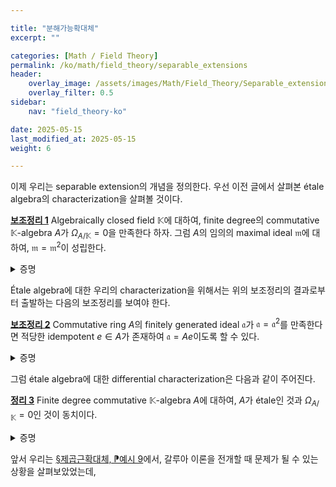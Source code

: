 ```yaml
---

title: "분해가능확대체"
excerpt: ""

categories: [Math / Field Theory]
permalink: /ko/math/field_theory/separable_extensions
header:
    overlay_image: /assets/images/Math/Field_Theory/Separable_extensions.png
    overlay_filter: 0.5
sidebar: 
    nav: "field_theory-ko"

date: 2025-05-15
last_modified_at: 2025-05-15
weight: 6

---
```


이제 우리는 separable extension의 개념을 정의한다. 우선 이전 글에서 살펴본 étale algebra의 characterization을 살펴볼 것이다. 

<div class="proposition" markdown="1">

<ins id="lem1">**보조정리 1**</ins> Algebraically closed field $\mathbb{K}$에 대하여, finite degree의 commutative $\mathbb{K}$-algebra $A$가 $\Omega_{A/\mathbb{K}}=0$을 만족한다 하자. 그럼 $A$의 임의의 maximal ideal $\mathfrak{m}$에 대하여, $\mathfrak{m}=\mathfrak{m}^2$이 성립한다. 

</div>
<details class="proof" markdown="1">
<summary>증명</summary>

Field $A/\mathfrak{m}$는 algebraically closed field $\mathbb{K}$의 finite degree extension이므로, 이는 반드시 algebraic extension이고 따라서 $[A/\mathfrak{m}:\mathbb{K}]=1$이다. 따라서 각각의 $a\in A$에 대하여 우리는 $a-\lambda\in \mathfrak{m}$이도록 하는 $\lambda\in \mathbb{K}$를 찾을 수 있다. 그럼 다음의 식

$$A \rightarrow \mathfrak{m}/\mathfrak{m}^2;\qquad a\mapsto a-\lambda)$$

으로 정의된 함수 $D:A \rightarrow \mathfrak{m}/\mathfrak{m}^2$이 $\mathbb{K}$-derivation이 되는 것이 자명하다. 이제 [\[다중선형대수학\] §미분가군, ⁋명제 8](/ko/math/multilinear_algebra/differential_modules#prop8)의 universal property로부터 $D$는 반드시 $\Omega_{A/\mathbb{K}}$를 factor through 해야 하고, 가정에 의해 이것이 $0$이므로 $D=0$이어야 한다. 

</details>

Étale algebra에 대한 우리의 characterization을 위해서는 위의 보조정리의 결과로부터 출발하는 다음의 보조정리를 보여야 한다. 

<div class="proposition" markdown="1">

<ins id="lem2">**보조정리 2**</ins> Commutative ring $A$의 finitely generated ideal $\mathfrak{a}$가 $\mathfrak{a}=\mathfrak{a}^2$를 만족한다면 적당한 idempotent $e\in A$가 존재하여 $\mathfrak{a}=Ae$이도록 할 수 있다. 

</div>
<details class="proof" markdown="1">
<summary>증명</summary>

우선 $\mathfrak{a}$의 generator를 $a_1,\ldots,a_n$이라고 하자. 그럼 $
\mathfrak{a}=\mathfrak{a}^2$이므로 각각의 $i$에 대하여 다음의 식

$$a_i=\sum_{j=1}^r x_{ij}a_j$$

이 성립하도록 하는 $x_{ij}$들이 존재한다. 이렇게 만들어진 $r\times r$ 행렬에 대하여, $I_r-(x_{ij})$를 $M$이라 하자. 그럼 $M$의 adjoint matrix를 통해 다음의 식

$$NM=(\det M) I_r$$

이 성립하도록 하는 $r\times r$ 행렬 $N$이 존재한다. 이제 양 변에서 $a_j$에 해당하는 열벡터가 어디로 가는지를 계산해보면 우리는 반드시 $(\det M)a_j=0$이 모든 $j$에 대해 성립해야 하는 것을 알고, 따라서 $(\det M)\mathfrak{a}=0$이 성립한다. 

한편, 행렬 $M$은 그 정의에 의하여 $\mathfrak{a}$로 자른 후에는 $I_r$이 되며, 따라서 그 행렬식 $\det M$ 또한 (modulo $\mathfrak{a}$로) $1$이 된다. 이제 $e=1-D$로 두면 $e$가 원하는 idempotent가 된다. 

</details>

그럼 étale algebra에 대한 differential characterization은 다음과 같이 주어진다. 

<div class="proposition" markdown="1">

<ins id="thm3">**정리 3**</ins> Finite degree commutative $\mathbb{K}$-algebra $A$에 대하여, $A$가 étale인 것과 $\Omega_{A/\mathbb{K}}=0$인 것이 동치이다. 

</div>
<details class="proof" markdown="1">
<summary>증명</summary>

우선 $\Omega_{A/\mathbb{K}}$와 étale algebra의 개념은 base change에 대해 잘 행동하므로 우리는 $\mathbb{K}$가 algebraically closure라 가정해도 된다. 더 정확히 말해, $A$가 étale인 것은 $\mathbb{K}$의 algebraic closure $\overline{\mathbb{K}}$에 대해 $\overline{\mathbb{K}}$-algebra $A_{(\overline{\mathbb{K}})}=A\otimes_\mathbb{K}\overline{\mathbb{K}}$이 diagonalizable인 것과 동치이며 ([§에탈대수, ⁋명제 8](/ko/math/field_theory/etale_algebras#prop8), 한편 [\[다중선형대수학\] §미분가군, ⁋명제 12](/ko/math/multilinear_algebra/differential_modules#prop12)의 canonical isomorphism과 $\overline{\mathbb{K}}$-algebra $A_{(\overline{\mathbb{K}})}$의 정의에 의하여 다음의 isomorphism

$$\Omega_{A_{(\overline{\mathbb{K}})}/\overline{\mathbb{K}}}\cong \Omega_{A/\mathbb{K}}\otimes_A A_{(\overline{\mathbb{K}})}=\Omega_{A/\mathbb{K}}\otimes_A A\otimes_\mathbb{K}\overline{\mathbb{K}}\cong \Omega_{A/\mathbb{K}}\otimes_\mathbb{K}\overline{\mathbb{K}}$$

을 얻고, 따라서 $\Omega_{A/\mathbb{K}}=0$인 것과 $\Omega_{A_{(\overline{\mathbb{K}})}/\overline{\mathbb{K}}}=0$인 것이 동치이다. 즉, 주어진 정리를 증명하는 것은 $\mathbb{K}$가 algebraically closed라 가정하고, $A$가 diagonalizable인 것과 $\Omega_{A/\mathbb{K}}=0$인 것이 동치임을 보이면 된다. 

우선 $A$가 diagonalizable이라 가정하면, $A$는 [§에탈대수, ⁋명제 6](/ko/math/field_theory/etale_algebras#prop6)의 둘째 조건에 의하여 idempotent들로 생성된다. 그런데 임의의 idempotent $e$에 대하여, Leibniz rule을 생각하면

$$d(e)=d(e^2)=ed(e)+ed(e)=2ed(e)$$

이고 양 변에 $e$를 곱하면 $ed(e)=0$이어야 하므로, 이를 다시 위에 대입하면 $de=0$이어야 함을 안다. 한편 명시적으로 $\Omega_{A/\mathbb{K}}$는 이러한 원소들 $de$로 생성되는 free module에 적절한 relation들로 자른 것으로 나타나므로 ([\[다중선형대수학\] §미분가군, ⁋예시 10](/ko/math/multilinear_algebra/differential_modules#ex10)) 이로부터 $\Omega_{A/\mathbb{K}}=0$이어야 함을 안다. 

이제 거꾸로 $\Omega_{A/\mathbb{K}}=0$이라 가정하고 $A$가 diagonalizable임을 보이자. $A$의 degree에 대한 귀납법으로 진행하며, degree $1$인 경우는 자명하다. 이제 일반적인 경우에 $A$의 maximal ideal $\mathfrak{m}$을 하나 택하자. 그럼 [보조정리 1](#lem1)에 의하여 $\mathfrak{m}=\mathfrak{m}^2$이고, 따라서 [보조정리 2](#lem2)를 적용하면 $\mathfrak{m}=Ae$이도록 하는 idempotent $e$를 찾을 수 있다. 한편, 이로부터 $A$를 $\mathfrak{a}=(1-e)A$와 $\mathfrak{m}$의 direct sum으로 쪼개놓으면  $\mathbb{K}$가 algebraically closed라는 가정으로부터 extension $A/\mathfrak{m}$이 degree $1$이어야 함을 안다. 즉, 이 direct sum을 

$$A\cong \mathfrak{a}\oplus\mathfrak{m}\cong \mathbb{K}\times A/\mathfrak{a}$$

으로 적을 수 있다. 이제 $\Omega$가 right exact functor이므로 ([\[다중선형대수학\] §미분가군, ⁋명제 13](/ko/math/multilinear_algebra/differential_modules#prop13)) $\Omega_{(A/\mathfrak{a})/\mathbb{K}}$는 $\Omega_{A/\mathbb{K}}=0$의 quotient가 되어 $0$이다. 따라서, $A/\mathfrak{a}$는 귀납적 가정에 의하여 diagonalizable이고, 이를 $\mathbb{K}$와 곱한 $A$ 또한 마찬가지이다. 

</details>

앞서 우리는 [§제곱근확대체, ⁋예시 9](/ko/math/field_theory/radical_extensions#ex9)에서, 갈루아 이론을 전개할 때 문제가 될 수 있는 상황을 살펴보았었는데, 